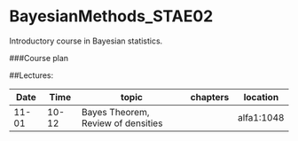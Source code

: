 # BayesianMethods_STAE02
Introductory course in Bayesian statistics.

###Course plan

##Lectures:

Date | Time  | topic | chapters | location
---|---|---|---|---
| 11-01 | 10-12 | Bayes Theorem, Review of densities|  | alfa1:1048
